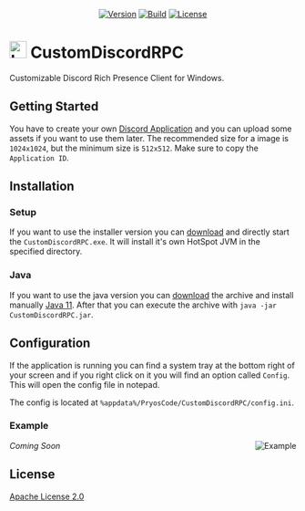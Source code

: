 <p align="center">
    <a href="https://github.com/PryosCode/CustomDiscordRPC/tags"><img alt="Version" src="https://img.shields.io/github/v/release/PryosCode/CustomDiscordRPC?label=Version"></a>
    <a href="https://github.com/PryosCode/CustomDiscordRPC/actions/workflows/build.yml"><img src="https://github.com/PryosCode/CustomDiscordRPC/actions/workflows/build.yml/badge.svg" alt="Build"></a>
    <a href="https://github.com/PryosCode/CustomDiscordRPC/blob/master/LICENSE"><img src="https://img.shields.io/github/license/PryosCode/CustomDiscordRPC?label=License" alt="License"></a>
</p>

<h1><a href="https://github.com/PryosCode/CustomDiscordRPC/blob/master/assets/logo.png"><img width="30px" height="auto" alt="Logo" src="https://github.com/PryosCode/CustomDiscordRPC/raw/master/assets/logo.png"></a> CustomDiscordRPC</h1>

Customizable Discord Rich Presence Client for Windows.

## Getting Started

You have to create your own [Discord Application](https://discord.com/developers/applications) and you can upload some assets if you want to use them later. The recommended size for a image is `1024x1024`, but the minimum size is `512x512`. Make sure to copy the `Application ID`.

## Installation

### Setup

If you want to use the installer version you can [download](https://github.com/PryosCode/CustomDiscordRPC/releases) and directly start the `CustomDiscordRPC.exe`. It will install it's own HotSpot JVM in the specified directory.

### Java

If you want to use the java version you can [download](https://github.com/PryosCode/CustomDiscordRPC/releases) the archive and install manually [Java 11](https://www.oracle.com/java/technologies/javase-jdk11-downloads.html). After that you can execute the archive with `java -jar CustomDiscordRPC.jar`.

## Configuration 

If the application is running you can find a system tray at the bottom right of your screen and if you right click on it you will find an option called `Config`. This will open the config file in notepad.

The config is located at `%appdata%/PryosCode/CustomDiscordRPC/config.ini`.

### Example

<a href="https://github.com/PryosCode/CustomDiscordRPC/blob/master/assets/config.yml"><img align="right" alt="Example" src="https://github.com/PryosCode/CustomDiscordRPC/raw/assets/example.png"></a>

_Coming Soon_

## License

[Apache License 2.0](https://github.com/PryosCode/CustomDiscordRPC/blob/master/LICENSE)